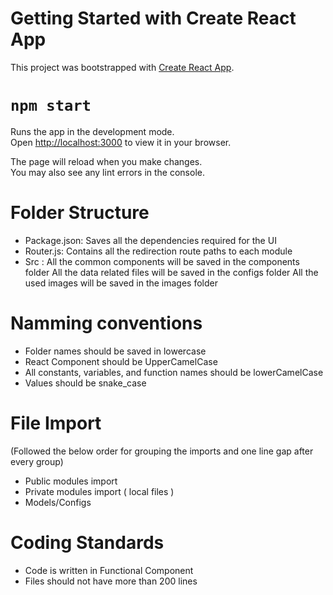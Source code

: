# Getting Started with Create React App

This project was bootstrapped with [Create React App](https://github.com/facebook/create-react-app).

# `npm start`

Runs the app in the development mode.\
Open [http://localhost:3000](http://localhost:3000) to view it in your browser.

The page will reload when you make changes.\
You may also see any lint errors in the console.

# Folder Structure

- Package.json: Saves all the dependencies required for the UI
- Router.js: Contains all the redirection route paths to each module
- Src :
  All the common components will be saved in the components folder
  All the data related files will be saved in the configs folder
  All the used images will be saved in the images folder

# Namming conventions

- Folder names should be saved in lowercase
- React Component should be UpperCamelCase
- All constants, variables, and function names should be lowerCamelCase
- Values should be snake_case

# File Import

(Followed the below order for grouping the imports and one line gap after every group)

- Public modules import
- Private modules import ( local files )
- Models/Configs

# Coding Standards

- Code is written in Functional Component
- Files should not have more than 200 lines
